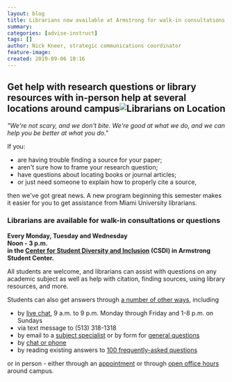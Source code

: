 ```yaml
---
layout: blog
title: Librarians now available at Armstrong for walk-in consultations
summary:
categories: [advise-instruct]
tags: []
author: Nick Kneer, strategic communications coordinator
feature-image:
created: 2019-09-06 10:16
---
```

## Get help with research questions or library resources with in-person help at several locations around campus![Librarians on Location](/images/post-images/LibrariansOnLocation_Logo.png)

_"We're not scary, and we don't bite. We're good at what we do, and we can help you be better at what you do."_

If you:

*   are having trouble finding a source for your paper;
*   aren't sure how to frame your research question;
*   have questions about locating books or journal articles;
*   or just need someone to explain how to properly cite a source,

then we've got great news. A new program beginning this semester makes it easier for you to get assistance from Miami University librarians.

### **Librarians are available for walk-in consultations or questions**  
**Every Monday, Tuesday and Wednesday**  
**Noon - 3 p.m.**  
**in the [Center for Student Diversity and Inclusion](https://miamioh.edu/student-life/diversity-affairs/index.html) (CSDI) in Armstrong Student Center.**

All students are welcome, and librarians can assist with questions on any academic subject as well as help with citation, finding sources, using library resources, and more.

Students can also get answers through [a number of other ways](https://www.lib.miamioh.edu/askus), including

*   by [live chat](https://www.lib.miamioh.edu/askus), 9 a.m. to 9 p.m. Monday through Friday and 1-8 p.m. on Sundays
*   via text message to (513) 318-1318
*   by email to a [subject specialist](https://www.lib.miamioh.edu/people) or by form for [general questions](https://www.lib.miamioh.edu/askus/reference)
*   by [chat or phone](/askus)
*   by reading existing answers to [100 frequently-asked questions](https://libanswers.lib.miamioh.edu/index.php)

<span style="font-size:14px;">or in person - either through an [appointment](https://www.lib.miamioh.edu/people/) or through [open office hours](https://libguides.lib.miamioh.edu/libonlocation) around campus.</span>
